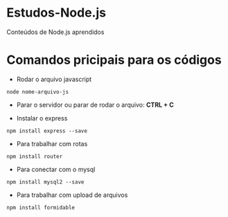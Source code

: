 # Estudos-Node.js
 Conteúdos de Node.js aprendidos
# Comandos pricipais para os códigos
- Rodar o arquivo javascript
```
node nome-arquivo-js
```

- Parar o servidor ou parar de rodar o arquivo: **CTRL + C**

- Instalar o express
```
npm install express --save
```

- Para trabalhar com rotas
```
npm install router
```

- Para conectar com o mysql
```
npm install mysql2 --save
```

- Para trabalhar com upload de arquivos
```
npm install formidable
```